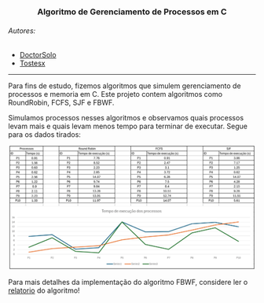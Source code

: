 <h3 align=center>Algoritmo de Gerenciamento de Processos em C</h3>

<h6>Autores:</h6>

 * [DoctorSolo](https://github.com/DoctorSolo)
 * [Tostesx](https://github.com/Tostesx)

<hr>

<p>Para fins de estudo, fizemos algoritmos que simulem gerenciamento de processos e memoria em C.
Este projeto contem algoritmos como RoundRobin, FCFS, SJF e FBWF.

Simulamos processos nesses algoritmos e observamos quais processos levam mais e quais levam menos tempo para terminar de executar. Segue para os dados tirados:</p>

![grafico](Document/GraficosProcessos.png)

Para mais detalhes da implementação do algoritmo FBWF, considere ler o [relatorio](Document/First-Best-Worst-Fits-Relatório.md) do algoritmo!